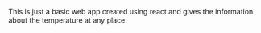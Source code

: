 This is just a basic web app created using react and gives the information about the temperature at any place.